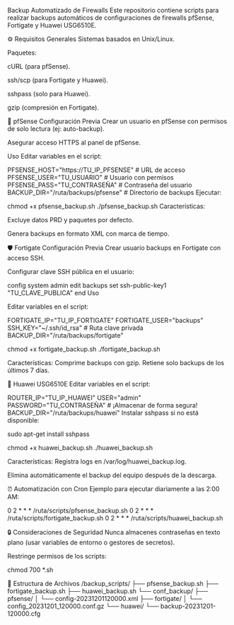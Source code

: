 Backup Automatizado de Firewalls
Este repositorio contiene scripts para realizar backups automáticos de configuraciones de firewalls pfSense, Fortigate y Huawei USG6510E.

⚙️ Requisitos Generales
Sistemas basados en Unix/Linux.

Paquetes:

cURL (para pfSense).

ssh/scp (para Fortigate y Huawei).

sshpass (solo para Huawei).

gzip (compresión en Fortigate).

🔐 pfSense
Configuración Previa
Crear un usuario en pfSense con permisos de solo lectura (ej: auto-backup).

Asegurar acceso HTTPS al panel de pfSense.

Uso
Editar variables en el script:

PFSENSE_HOST="https://TU_IP_PFSENSE"  # URL de acceso
PFSENSE_USER="TU_USUARIO"            # Usuario con permisos
PFSENSE_PASS="TU_CONTRASEÑA"         # Contraseña del usuario
BACKUP_DIR="/ruta/backups/pfsense"   # Directorio de backups
Ejecutar:

chmod +x pfsense_backup.sh
./pfsense_backup.sh
Características:

Excluye datos PRD y paquetes por defecto.

Genera backups en formato XML con marca de tiempo.

🛡️ Fortigate
Configuración Previa
Crear usuario backups en Fortigate con acceso SSH.

Configurar clave SSH pública en el usuario:

config system admin
edit backups
set ssh-public-key1 "TU_CLAVE_PUBLICA"
end
Uso

Editar variables en el script:

FORTIGATE_IP="TU_IP_FORTIGATE"
FORTIGATE_USER="backups"
SSH_KEY="~/.ssh/id_rsa"              # Ruta clave privada
BACKUP_DIR="/ruta/backups/fortigate"


chmod +x fortigate_backup.sh
./fortigate_backup.sh

Características:
Comprime backups con gzip.
Retiene solo backups de los últimos 7 días.

📡 Huawei USG6510E
Editar variables en el script:

ROUTER_IP="TU_IP_HUAWEI"
USER="admin"
PASSWORD="TU_CONTRASEÑA"             # ¡Almacenar de forma segura!
BACKUP_DIR="/ruta/backups/huawei"
Instalar sshpass si no está disponible:

sudo apt-get install sshpass  


chmod +x huawei_backup.sh
./huawei_backup.sh

Características:
Registra logs en /var/log/huawei_backup.log.

Elimina automáticamente el backup del equipo después de la descarga.

⏰ Automatización con Cron
Ejemplo para ejecutar diariamente a las 2:00 AM:

0 2 * * * /ruta/scripts/pfsense_backup.sh
0 2 * * * /ruta/scripts/fortigate_backup.sh
0 2 * * * /ruta/scripts/huawei_backup.sh

🔒 Consideraciones de Seguridad
Nunca almacenes contraseñas en texto plano (usar variables de entorno o gestores de secretos).

Restringe permisos de los scripts:

chmod 700 *.sh

📂 Estructura de Archivos
/backup_scripts/
├── pfsense_backup.sh
├── fortigate_backup.sh
├── huawei_backup.sh
└── conf_backup/
    ├── pfsense/
    │   └── config-20231201120000.xml
    ├── fortigate/
    │   └── config_20231201_120000.conf.gz
    └── huawei/
        └── backup-20231201-120000.cfg
